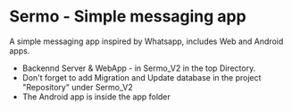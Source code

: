 # Sermo - Simple messaging app
A simple messaging app inspired by Whatsapp, includes Web and Android apps.

* Backennd Server & WebApp - in Sermo_V2 in the top Directory.
* Don't forget to add Migration and Update database in the project "Repository" under Sermo_V2
* The Android app is inside the app folder
